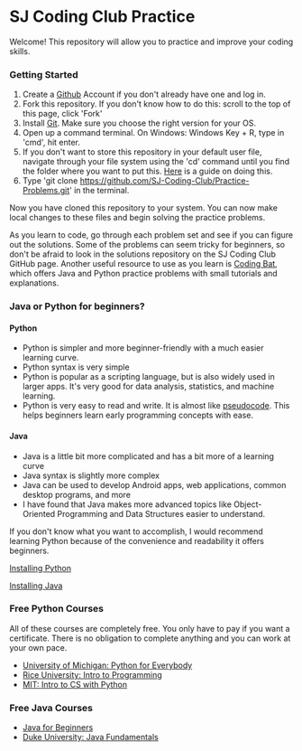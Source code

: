 # SJ Coding Club Practice
Welcome! This repository will allow you to practice and improve your coding skills.

### Getting Started
1) Create a [Github](https://github.com/) Account if you don't already have one and log in.
2) Fork this repository. If you don't know how to do this: scroll to the top of this page, click 'Fork'
3) Install [Git](https://git-scm.com/book/en/v2/Getting-Started-Installing-Git). Make sure you choose the right version for your OS.
4) Open up a command terminal. On Windows: Windows Key + R, type in 'cmd', hit enter.
5) If you don't want to store this repository in your default user file, navigate through your file system using the 'cd' command until you find the folder where you want to put this. [Here](https://youtu.be/BfXh11ryBJg) is a guide on doing this.
6) Type 'git clone https://github.com/SJ-Coding-Club/Practice-Problems.git' in the terminal. 

Now you have cloned this repository to your system. You can now make local changes to these files and begin solving the practice problems.

As you learn to code, go through each problem set and see if you can figure out the solutions. Some of the problems can seem tricky for beginners, so don't be afraid to look in the solutions repository on the SJ Coding Club GitHub page. Another useful resource to use as you learn is [Coding Bat](https://codingbat.com/java), which offers Java and Python practice problems with small tutorials and explanations.

### Java or Python for beginners?
#### Python
- Python is simpler and more beginner-friendly with a much easier learning curve.
- Python syntax is very simple
- Python is popular as a scripting language, but is also widely used in larger apps. It's very good for data analysis, statistics, and machine learning.
- Python is very easy to read and write. It is almost like [pseudocode](https://www.unf.edu/~broggio/cop2221/2221pseu.htm). This helps beginners learn early programming concepts with ease.

#### Java
- Java is a little bit more complicated and has a bit more of a learning curve
- Java syntax is slightly more complex
- Java can be used to develop Android apps, web applications, common desktop programs, and more
- I have found that Java makes more advanced topics like Object-Oriented Programming and Data Structures easier to understand. 

If you don't know what you want to accomplish, I would recommend learning Python because of the convenience and readability it offers beginners.

[Installing Python](https://realpython.com/installing-python/)

[Installing Java](https://youtu.be/70dN5jqumAs)

### Free Python Courses
All of these courses are completely free. You only have to pay if you want a certificate. There is no obligation to complete anything and you can work at your own pace.
- [University of Michigan: Python for Everybody](https://www.coursera.org/learn/python)
- [Rice University: Intro to Programming](https://www.coursera.org/specializations/computer-fundamentals)
- [MIT: Intro to CS with Python](https://www.edx.org/course/introduction-to-computer-science-and-programming-7)

### Free Java Courses
- [Java for Beginners](https://www.udemy.com/course/java-tutorial/)
- [Duke University: Java Fundamentals](https://www.coursera.org/specializations/java-programming)

